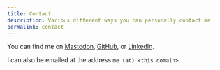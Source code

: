 ```yaml
---
title: Contact
description: Various different ways you can personally contact me.
permalink: contact
---
```


You can find me on
<a rel="me" aria-label="Mastodon account" href="https://types.pl/@jw">Mastodon</a>,
<a rel="me" aria-label="GitHub account" href="https://github.com/jacobjwalters">GitHub</a>, or
<a aria-label="LinkedIn account" href="https://linkedin.com/in/jacobjwalters">LinkedIn</a>.

I can also be emailed at the address
`me (at) <this domain>`.
